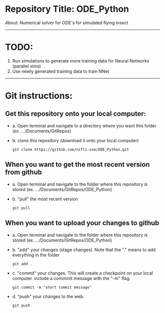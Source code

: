 # Repository Title: ODE_Python
_About_: Numerical solver for ODE's for simulated flying insect
___

# TODO: 
1. Run simulations to generate more training data for Neural Networks (parallel sims)
2. Use newly generated training data to train NNet

___
# Git instructions: 
## Get this repository onto your local computer: 
- a. Open terminal and navigate to a directory where you want this folder (ex. .../Documents/GitRepos)
- b. clone this repository (download it onto your local computer) 

    ```git clone https://github.com/nifti-coe/ODE_Python.git```
    

## When you want to get the most recent version from github
- a. Open terminal and navigate to the folder where this repository is stored (ex. .../Documents/GitRepos/ODE_Python)
- b. "pull" the most recent version 

    ``` git pull ```

## When you want to upload your changes to github
- a. Open terminal and navigate to the folder where this repository is stored (ex. .../Documents/GitRepos/ODE_Python)
- b. "add" your changes (stage changes).  Note that the "." means to add everything in the folder 

    ``` git add . ```
- c. "commit" your changes. This will create a checkpoint on your local computer. include a commmit message with the "-m" flag. 

    ``` git commit -m "short commit message" ```
- d. "push" your changes to the web.

    ``` git push ```

